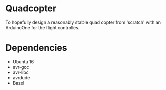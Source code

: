 # Quadcopter
To hopefully design a reasonably stable quad copter from 'scratch' with an ArduinoOne for the flight controlles.

# Dependencies
* Ubuntu 16
* avr-gcc
* avr-libc
* avrdude
* Bazel
